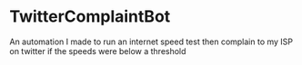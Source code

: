 # TwitterComplaintBot

An automation I made to run an internet speed test then complain to my ISP on twitter if the speeds were below a threshold
